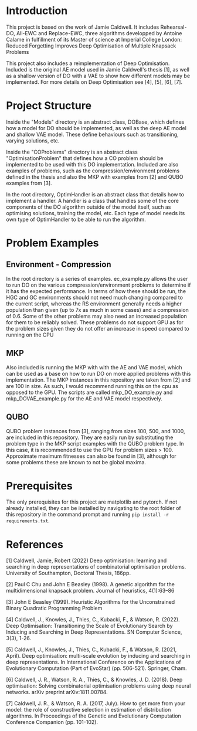 # Introduction
This project is based on the work of Jamie Caldwell.
It includes Rehearsal-DO, All-EWC and Replace-EWC, three algorithms developped by Antoine Calame in fulfillment of its Master of science
at Imperial College London: Reduced Forgetting Improves Deep Optimisation of Multiple Knapsack Problems

This project also includes a reimplementation of Deep Optimisation. Included is the original AE model used in Jamie Caldwell's thesis [1], as well as a shallow version of DO with a VAE to show how different models may be implemented. For more details on Deep Optimisation see [4], [5], [6], [7].


# Project Structure
Inside the "Models" directory is an abstract class, DOBase, which defines how a model for DO should be implemented, as well as the deep AE model and shallow VAE model. These define behaviours such as transitioning, varying solutions, etc.

Inside the "COProblems" directory is an abstract class "OptimisationProblem" that defines how a CO problem should be implemented to be used with this DO implementation. Included are also  examples of problems, such as the compression/environment problems defined in the thesis and also the MKP with examples from [2] and QUBO examples from [3].  

In the root directory, OptimHandler is an abstract class that details how to implement a handler. A handler is a class that handles some of the core components of the DO algorithm outside of the model itself, such as optimising solutions, training the model, etc. Each type of model needs its own type of OptimHandler to be able to run the algorithm.

# Problem Examples
## Environment - Compression 
In the root directory is a series of examples. ec_example.py allows the user to run  DO on the various compression/environment problems to determine if it has the expected performance. In terms of how these should be run, the HGC and GC environments should not need much changing compared to the current script, whereas the RS environment generally needs a higher population than given 
(up to 7x as much in some cases) and a compression of 0.6. Some of the other problems may also need an increased population for them to be reliably solved. These problems do not support GPU as for the problem sizes given they do not offer an increase in speed compared to running on the CPU

## MKP
Also included is running the MKP with with the AE and VAE model, which can be used as a base on  how to run DO on more applied problems with this implementation. The MKP instances in this  repository are taken from [2] and are 100 in size. As such, I would recommend running this on the cpu as opposed to the GPU. The scripts are called mkp_DO_example.py and mkp_DOVAE_example.py for the AE and VAE model respectively.

## QUBO
QUBO problem instances from [3], ranging from sizes 100, 500, and 1000, are included in this repository. They are easily run by substituting the problem type in the MKP script examples with the QUBO problem type. In this case, it is recommended to use the GPU for problem sizes > 100. Approximate maximum fitnesses can also be found in [3], although for some problems these are known to not be global maxima.

# Prerequisites
The only prerequisites for this project are matplotlib and pytorch. If not already installed, they can be installed by navigating to the root folder of this repository in the command prompt and running `pip install -r requirements.txt`.

# References
[1] Caldwell, Jamie, Robert (2022) Deep optimisation: learning and searching in deep representations of combinatorial optimisation problems. University of Southampton, Doctoral Thesis, 186pp.

[2] Paul C Chu and John E Beasley (1998). A genetic algorithm for the multidimensional knapsack problem. Journal of heuristics, 4(1):63–86

[3] John E Beasley (1999). Heuristic Algorithms for the Unconstrained Binary Quadratic Programming Problem

[4] Caldwell, J., Knowles, J., Thies, C., Kubacki, F., & Watson, R. (2022). Deep Optimisation: Transitioning the Scale of Evolutionary Search by Inducing and Searching in Deep Representations. SN Computer Science, 3(3), 1-26.

[5] Caldwell, J., Knowles, J., Thies, C., Kubacki, F., & Watson, R. (2021, April). Deep optimisation: multi-scale evolution by inducing and searching in deep representations. In International Conference on the Applications of Evolutionary Computation (Part of EvoStar) (pp. 506-521). Springer, Cham.

[6] Caldwell, J. R., Watson, R. A., Thies, C., & Knowles, J. D. (2018). Deep optimisation: Solving combinatorial optimisation problems using deep neural networks. arXiv preprint arXiv:1811.00784.

[7] Caldwell, J. R., & Watson, R. A. (2017, July). How to get more from your model: the role of constructive selection in estimation of distribution algorithms. In Proceedings of the Genetic and Evolutionary Computation Conference Companion (pp. 101-102).

